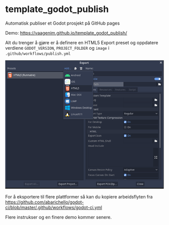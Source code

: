 # template_godot_publish
Automatisk publiser et Godot prosjekt på GitHub pages

Demo: https://vaagenim.github.io/template_godot_publish/

Alt du trenger å gjøre er å definere en HTML5 Export preset og oppdatere verdiene `GODOT_VERSION`, `PROJECT_FOLDER` og `image` i `.github/workflows/publish.yml`

![img_1.png](img_1.png)

For å eksportere til flere plattformer så kan du kopiere arbeidsflyten fra https://github.com/abarichello/godot-ci/blob/master/.github/workflows/godot-ci.yml

Flere instrukser og en finere demo kommer senere.
